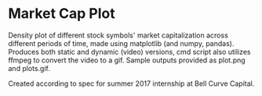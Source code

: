 # Market Cap Plot

Density plot of different stock symbols' market capitalization across different periods of time, made using matplotlib (and numpy, pandas).  Produces both static and dynamic (video) versions, cmd script also utilizes ffmpeg to convert the video to a gif.  Sample outputs provided as plot.png and plots.gif.

Created according to spec for summer 2017 internship at Bell Curve Capital.
